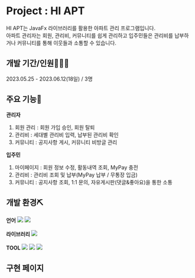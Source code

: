 # Project : HI APT

HI APT는 JavaFx 라이브러리를 활용한 아파트 관리 프로그램입니다.<br> 
아파트 관리자는 회원, 관리비, 커뮤니티를 쉽게 관리하고 입주민들은 관리비를 납부하거나 커뮤니티를 통해 이웃들과 소통할 수 있습니다.

## 개발 기간/인원👨‍👧‍👧

2023.05.25 - 2023.06.12(18일) / 3명

## 주요 기능🔌
__관리자__
1. 회원 관리 : 회원 가입 승인, 회원 탈퇴
2. 관리비 : 세대별 관리비 입력, 납부된 관리비 확인
3. 커뮤니티 : 공지사항 게시, 커뮤니티 비방글 관리

__입주민__
1. 마이페이지 : 회원 정보 수정, 활동내역 조회, MyPay 충전
2. 관리비 : 관리비 조회 및 납부(MyPay 납부 / 무통장 입금)
3. 커뮤니티 : 공지사항 조회, 1:1 문의, 자유게시판(댓글&좋아요)을 통한 소통

## 개발 환경⛏
__언어__   <img src="https://img.shields.io/badge/java-007396?style=flat-square&logo=java&logoColor=white"/>  <img src="https://img.shields.io/badge/ORACLE-F80000?style=flat-square&logo=oracle&logoColor=white"/><br><br>
__라이브러리__   <img src="https://img.shields.io/badge/javafx-14A0C4?style=flat-square&logo=javafx&logoColor=white"><br><br>
__TOOL__   <img src="https://img.shields.io/badge/eclipseide-2C2255?style=flat-square&logo=eclipseide&logoColor=white"> <img src="https://img.shields.io/badge/SqlDeveloper-82B816?style=flat-square&logo=SqlDeveloper&logoColor=white"> <img src="https://img.shields.io/badge/SceneBuilder-FF9E0F?style=flat-square&logo=SceneBuilder&logoColor=white">

## 구현 페이지

